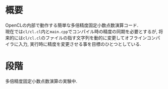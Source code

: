 # 概要
OpenCLの内部で動作する簡単な多倍精度固定小数点数演算コード.  
現在では`cl/cl.cl`内と`main.cpp`でコンパイル時の精度の同期を必要とするが, 将来的には`cl/cl.cl`のファイルの指す文字列を動的に変更してオフラインコンパイラに入力, 実行時に精度を変更させる事を目標のひとつとしている.

# 段階
多倍精度固定小数点数演算の実験中.

